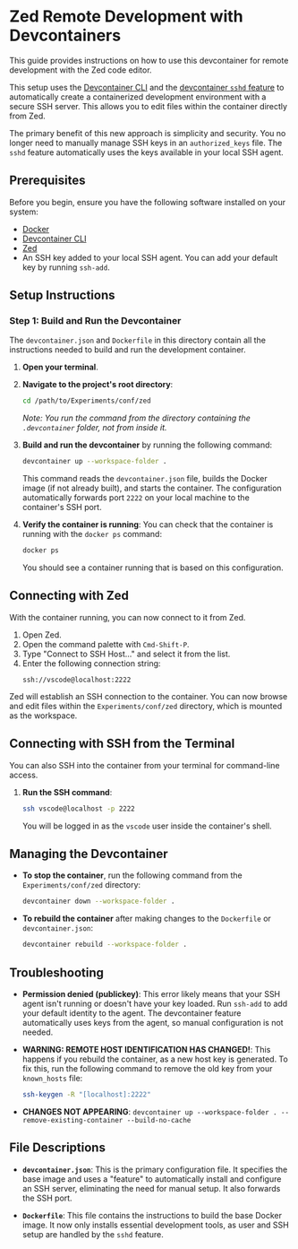 # Zed Remote Development with Devcontainers

This guide provides instructions on how to use this devcontainer for remote development with the Zed code editor.

This setup uses the [Devcontainer CLI](https://code.visualstudio.com/docs/devcontainers/cli) and the [devcontainer `sshd` feature](https://github.com/devcontainers/features/tree/main/src/sshd) to automatically create a containerized development environment with a secure SSH server. This allows you to edit files within the container directly from Zed.

The primary benefit of this new approach is simplicity and security. You no longer need to manually manage SSH keys in an `authorized_keys` file. The `sshd` feature automatically uses the keys available in your local SSH agent.

## Prerequisites

Before you begin, ensure you have the following software installed on your system:

*   [Docker](https://docs.docker.com/get-docker/)
*   [Devcontainer CLI](https://code.visualstudio.com/docs/devcontainers/cli)
*   [Zed](https://zed.dev/)
*   An SSH key added to your local SSH agent. You can add your default key by running `ssh-add`.

## Setup Instructions

### Step 1: Build and Run the Devcontainer

The `devcontainer.json` and `Dockerfile` in this directory contain all the instructions needed to build and run the development container.

1.  **Open your terminal**.

2.  **Navigate to the project's root directory**:
    ```bash
    cd /path/to/Experiments/conf/zed
    ```
    *Note: You run the command from the directory containing the `.devcontainer` folder, not from inside it.*

3.  **Build and run the devcontainer** by running the following command:
    ```bash
    devcontainer up --workspace-folder .
    ```
    This command reads the `devcontainer.json` file, builds the Docker image (if not already built), and starts the container. The configuration automatically forwards port `2222` on your local machine to the container's SSH port.

4.  **Verify the container is running**: You can check that the container is running with the `docker ps` command:
    ```bash
    docker ps
    ```
    You should see a container running that is based on this configuration.

## Connecting with Zed

With the container running, you can now connect to it from Zed.

1.  Open Zed.
2.  Open the command palette with `Cmd-Shift-P`.
3.  Type "Connect to SSH Host..." and select it from the list.
4.  Enter the following connection string:
    ```
    ssh://vscode@localhost:2222
    ```
Zed will establish an SSH connection to the container. You can now browse and edit files within the `Experiments/conf/zed` directory, which is mounted as the workspace.

## Connecting with SSH from the Terminal

You can also SSH into the container from your terminal for command-line access.

1.  **Run the SSH command**:
    ```bash
    ssh vscode@localhost -p 2222
    ```
    You will be logged in as the `vscode` user inside the container's shell.

## Managing the Devcontainer

*   **To stop the container**, run the following command from the `Experiments/conf/zed` directory:
    ```bash
    devcontainer down --workspace-folder .
    ```

*   **To rebuild the container** after making changes to the `Dockerfile` or `devcontainer.json`:
    ```bash
    devcontainer rebuild --workspace-folder .
    ```

## Troubleshooting

*   **Permission denied (publickey)**: This error likely means that your SSH agent isn't running or doesn't have your key loaded. Run `ssh-add` to add your default identity to the agent. The devcontainer feature automatically uses keys from the agent, so manual configuration is not needed.

*   **WARNING: REMOTE HOST IDENTIFICATION HAS CHANGED!**: This happens if you rebuild the container, as a new host key is generated. To fix this, run the following command to remove the old key from your `known_hosts` file:
    ```bash
    ssh-keygen -R "[localhost]:2222"
    ```

* **CHANGES NOT APPEARING**: `devcontainer up --workspace-folder . --remove-existing-container --build-no-cache`

## File Descriptions

*   **`devcontainer.json`**: This is the primary configuration file. It specifies the base image and uses a "feature" to automatically install and configure an SSH server, eliminating the need for manual setup. It also forwards the SSH port.

*   **`Dockerfile`**: This file contains the instructions to build the base Docker image. It now only installs essential development tools, as user and SSH setup are handled by the `sshd` feature.

